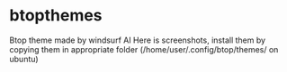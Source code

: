 # btopthemes
Btop theme made by windsurf AI 
 Here is screenshots, install them by copying them in appropriate folder (/home/user/.config/btop/themes/ on ubuntu)
